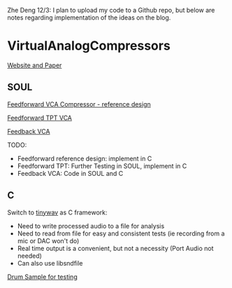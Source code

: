Zhe Deng 12/3: I plan to upload my code to a Github repo, but below are notes regarding implementation of the ideas on the blog.

# VirtualAnalogCompressors

[Website and Paper](spatialaudio.digitalscholar.rochester.edu/audiosoftwaredesign1fall2020/audiosoftwaredesignvirtualsymposium/musical-va-compressors/)

## SOUL

[Feedforward VCA Compressor - reference design](https://soul.dev/lab/?id=eb8374b6895f0a245cae518d49ad82a5)

[Feedforward TPT VCA](https://soul.dev/lab/?id=e0728f3e5ca6979ef1b22ce17f7af129)

[Feedback VCA]()

TODO:

- Feedforward reference design: implement in C
- Feedforward TPT: Further Testing in SOUL, implement in C
- Feedback VCA: Code in SOUL and C

## C

Switch to [tinywav](https://github.com/mhroth/tinywav) as C framework:

- Need to write processed audio to a file for analysis
- Need to read from file for easy and consistent tests (ie recording from a mic or DAC won't do)
- Real time output is a convenient, but not a necessity  (Port Audio not needed)
- Can also use libsndfile

[Drum Sample for testing](https://freesound.org/s/128886/)
